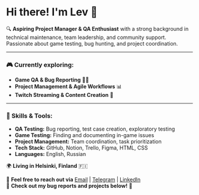 # Hi there! I'm Lev 👋

🔍 **Aspiring Project Manager & QA Enthusiast** with a strong background in technical maintenance, team leadership, and community support. Passionate about game testing, bug hunting, and project coordination.

---

### 🎮 Currently exploring:
- **Game QA & Bug Reporting** 🕵️‍♂️
- **Project Management & Agile Workflows** 📊
- **Twitch Streaming & Content Creation** 🎥

---

### 📌 Skills & Tools:
- **QA Testing:** Bug reporting, test case creation, exploratory testing
- **Game Testing:** Finding and documenting in-game issues
- **Project Management:** Team coordination, task prioritization
- **Tech Stack:** GitHub, Notion, Trello, Figma, HTML, CSS
- **Languages:** English, Russian

🌍 **Living in Helsinki, Finland** 🇫🇮

📩 **Feel free to reach out via** [Email](#) | [Telegram](#) | [LinkedIn](#)  
📂 **Check out my bug reports and projects below!** 👀
